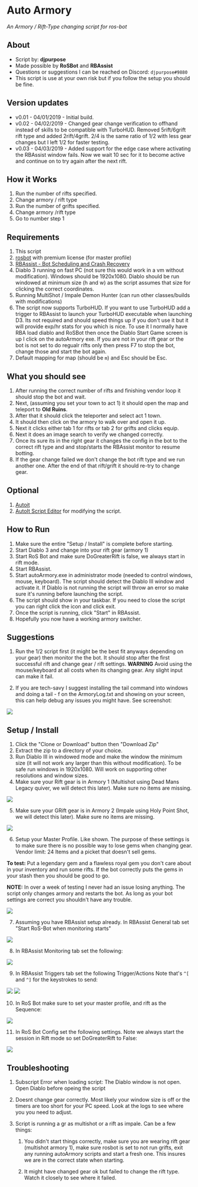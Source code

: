# Auto Armory 
*An Armory / Rift-Type changing script for ros-bot*

## About
* Script by: **djpurpose**
* Made possible by **RoSBot** and **RBAssist**
* Questions or suggestions I can be reached on Discord: `djpurpose#9880`
* This script is use at your own risk but if you follow the setup you should be fine.

## Version updates
* v0.01 - 04/01/2019 - Initial build.
* v0.02 - 04/02/2019 - Changed gear change verification to offhand instead of skills to be compatible with TurboHUD. Removed 5rift/6grift rift type and added 2rift/4grift. 2/4 is the same ratio of 1/2 with less gear changes but I left 1/2 for faster testing.
* v0.03 - 04/03/2019 - Added support for the edge case where activating the RBAssist window fails. Now we wait 10 sec for it to become active and continue on to try again after the next rift.

## How it Works
1. Run the number of rifts specified.
2. Change armory / rift type
3. Run the number of grifts specified.
4. Change armory /rift type
5. Go to number step 1

## Requirements
1. This script
2. [rosbot](www.ros-bot.com) with premium license (for master profile)
3. [RBAssist - Bot Scheduling and Crash Recovery](https://www.ros-bot.com/forums/general-discussion/rbassist-bot-scheduling-and-crash-recovery-1376373)
4. Diablo 3 running on fast PC (not sure this would work in a vm without modification). Windows should be 1920x1080. Diablo should be run windowed at minimum size (h and w) as the script assumes that size for clicking the correct coordinates.
5. Running MultiShot / Impale Demon Hunter (can run other classes/builds with modifications)
6. The script now supports TurboHUD. If you want to use TurboHUD add a trigger to RBAssist to launch your TurboHUD executable when launching D3. Its not required and should speed things up if you don't use it but it will provide exp/hr stats for you which is nice. To use it I normally have RBA load diablo and RoSBot then once the Diablo Start Game screen is up I click on the autoArmory exe. If you are not in your rift gear or the bot is not set to do regualr rifts only then press F7 to stop the bot, change those and start the bot again.
7. Default mapping for map (should be `m`) and Esc should be Esc.

## What you should see
1. After running the correct number of rifts and finishing vendor loop it should stop the bot and wait.
2. Next, (assuming you set your town to act 1) it should open the map and teleport to **Old Ruins**.
3. After that it should click the teleporter and select act 1 town.
4. It should then click on the armory to walk over and open it up.
5. Next it clicks either tab 1 for rifts or tab 2 for grifts and clicks equip.
6. Next it does an image search to verify we changed correctly.
7. Once its sure its in the right gear it changes the config in the bot to the correct rift type and and stop/starts the RBAssist monitor to resume botting.
8. If the gear change failed we don't change the bot rift type and we run another one. After the end of that rift/grift it should re-try to change gear.


## Optional
1. [Autoit](https://www.autoitscript.com/cgi-bin/getfile.pl?autoit3/autoit-v3-setup.exe) 
2. [AutoIt Script Editor](https://www.autoitscript.com/site/autoit-script-editor/downloads/) for modifying the script. 

## How to Run
1. Make sure the entire "Setup / Install" is complete before starting.
2. Start Diablo 3 and change into your rift gear (armory 1)
3. Start RoS Bot and make sure DoGreaterRift is false, we always start in rift mode.
4. Start RBAssist.
5. Start autoArmory.exe in administrator mode (needed to control windows, mouse, keyboard). The script should detect the Diablo III window and activate it. If Diablo is not running the script will throw an error so make sure it's running before launching the script. 
6. The script should show in your taskbar. If you need to close the script you can right click the icon and click exit.
7. Once the script is running, click "Start" in RBAssist.
8. Hopefully you now have a working armory switcher. 


## Suggestions
1. Run the 1/2 script first (it might be the best fit anyways depending on your gear) then monitor the the bot. It should stop after the first successful rift and change gear / rift settings. **WARNING** Avoid using the mouse/keyboard at all costs when its changing gear. Any slight input can make it fail. 

2. If you are tech-savy I suggest installing the tail command into windows and doing a tail - f on the ArmoryLog.txt and showing on your screen, this can help debug any issues you might have. See screenshot:

 ![](readmeImages/tail.PNG)



## Setup / Install
1. Click the "Clone or Download" button then "Download Zip"
2. Extract the zip to a directory of your choice. 
3. Run Diablo III in windowed mode and make the window the minimum size (it will not work any larger than this without modification). To be safe run windows in 1920x1080. Will work on supporting other resolutions and window sizes.
4. Make sure your Rift gear is in Armory 1 (Multishot using Dead Mans Legacy quiver, we will detect this later). Make sure no items are missing.

 ![](readmeImages/Armory1.PNG)

5. Make sure your GRift gear is in Armory 2 (Impale using Holy Point Shot, we will detect this later). Make sure no items are missing.

 ![](readmeImages/Armory2.PNG)

6. Setup your Master Profile. Like shown. The purpose of these settings is to make sure there is no possible way to lose gems when changing gear. Vendor limit: 24 Items and a picket that doesn't sell gems.

  **To test:** Put a legendary gem and a flawless royal gem you don't care about in your inventory and run some rifts. If the bot correctly puts the gems in your stash then you should be good to go. 

  **NOTE:** In over a week of testing I never had an issue losing anything. The script only changes armory and restarts the bot. As long as your bot settings are correct you shouldn't have any trouble.

 ![](readmeImages/MasterProfile.PNG)

7. Assuming you have RBAssist setup already. In RBAssist General tab set "Start RoS-Bot when monitoring starts"

 ![](readmeImages/RBAMain.PNG)

8. In RBAssist Monitoring tab set the following:

 ![](readmeImages/RBAMonitoring.PNG)

9. In RBAssist Triggers tab set the following Trigger/Actions Note that's `^[` and `^]` for the keystrokes to send:

 ![](readmeImages/RBATriggers.PNG)
 ![](readmeImages/RBATriggers2.PNG)

10. In RoS Bot make sure to set your master profile, and rift as the Sequence:

 ![](readmeImages/RosBot.PNG)

11. In RoS Bot Config set the following settings. Note we always start the session in Rift mode so set DoGreaterRift to False:

 ![](readmeImages/RosBotConfig.PNG)

## Troubleshooting
1. Subscript Error when loading script: The Diablo window is not open. Open Diablo before opeing the script

2. Doesnt change gear correctly. Most likely your window size is off or the timers are too short for your PC speed. Look at the logs to see where you you need to adjust.

3. Script is running a gr as multishot or a rift as impale. Can be a few things:
   1. You didn't start things correctly, make sure you are wearing rift gear (multishot armory 1), make sure rosbot is set to not run grifts, exit any running autoArmory scripts and start a fresh one. This insures we are in the correct state when starting.

   2.  It might have changed gear ok but failed to change the rift type. Watch it closely to see where it failed.
